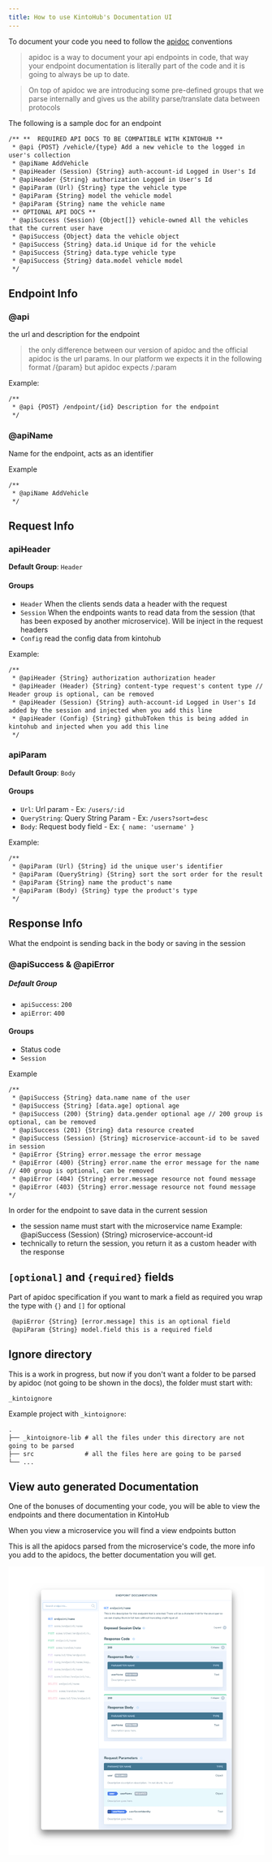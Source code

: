 ```yaml
---
title: How to use KintoHub's Documentation UI
---
```


To document your code you need to follow the [apidoc](http://apidocjs.com/) conventions

> apidoc is a way to document your api endpoints in code, that way your endpoint documentation is literally part of the code and it is going to always be up to date.

> On top of apidoc we are introducing some pre-defined groups that we parse internally and gives us the ability parse/translate data between protocols

The following is a sample doc for an endpoint

```
/** **  REQUIRED API DOCS TO BE COMPATIBLE WITH KINTOHUB **
 * @api {POST} /vehicle/{type} Add a new vehicle to the logged in user's collection
 * @apiName AddVehicle
 * @apiHeader (Session) {String} auth-account-id Logged in User's Id
 * @apiHeader {String} authorization Logged in User's Id
 * @apiParam (Url) {String} type the vehicle type
 * @apiParam {String} model the vehicle model
 * @apiParam {String} name the vehicle name
 ** OPTIONAL API DOCS **
 * @apiSuccess (Session) {Object[]} vehicle-owned All the vehicles that the current user have
 * @apiSuccess {Object} data the vehicle object
 * @apiSuccess {String} data.id Unique id for the vehicle
 * @apiSuccess {String} data.type vehicle type
 * @apiSuccess {String} data.model vehicle model
 */
```

## Endpoint Info

### @api

the url and description for the endpoint

> the only difference between our version of apidoc and the official apidoc is the url params. In our platform we expects it in the following format /{param} but apidoc expects /:param

Example:

```
/**
 * @api {POST} /endpoint/{id} Description for the endpoint
 */
```

### @apiName

Name for the endpoint, acts as an identifier

Example

```
/**
 * @apiName AddVehicle
 */
```

## Request Info

### apiHeader

**Default Group**: `Header`

#### Groups

- `Header` When the clients sends data a header with the request
- `Session` When the endpoints wants to read data from the session (that has been exposed by another microservice). Will be inject in the request headers
- `Config` read the config data from kintohub

Example:

```
/**
 * @apiHeader {String} authorization authorization header
 * @apiHeader (Header) {String} content-type request's content type // Header group is optional, can be removed
 * @apiHeader (Session) {String} auth-account-id Logged in User's Id added by the session and injected when you add this line
 * @apiHeader (Config) {String} githubToken this is being added in kintohub and injected when you add this line
 */
```

### apiParam

**Default Group**: `Body`

#### Groups

- `Url`: Url param - Ex: `/users/:id`
- `QueryString`: Query String Param - Ex: `/users?sort=desc`
- `Body`: Request body field - Ex: `{ name: 'username' }`

Example:

```
/**
 * @apiParam (Url) {String} id the unique user's identifier
 * @apiParam (QueryString) {String} sort the sort order for the result
 * @apiParam {String} name the product's name
 * @apiParam (Body) {String} type the product's type
 */
```

## Response Info

What the endpoint is sending back in the body or saving in the session

### @apiSuccess & @apiError

##### Default Group

- `apiSuccess`: `200`
- `apiError`: `400`

#### Groups

- Status code
- `Session`

Example

```
/**
 * @apiSuccess {String} data.name name of the user
 * @apiSuccess {String} [data.age] optional age
 * @apiSuccess (200) {String} data.gender optional age // 200 group is optional, can be removed
 * @apiSuccess (201) {String} data resource created
 * @apiSuccess (Session) {String} microservice-account-id to be saved in session
 * @apiError {String} error.message the error message
 * @apiError (400) {String} error.name the error message for the name // 400 group is optional, can be removed
 * @apiError (404) {String} error.message resource not found message
 * @apiError (403) {String} error.message resource not found message
*/
```

In order for the endpoint to save data in the current session

- the session name must start with the microservice name Example: @apiSuccess (Session) {String} microservice-account-id
- technically to return the session, you return it as a custom header with the response

## `[optional]` and `{required}` fields

Part of apidoc specification if you want to mark a field as required you wrap the type with `{}` and `[]` for optional

```
 @apiError {String} [error.message] this is an optional field
 @apiParam {String} model.field this is a required field
```

## Ignore directory

This is a work in progress, but now if you don't want a folder to be parsed by apidoc (not going to be shown in the docs), the folder must start with:

```
_kintoignore
```

Example project with `_kintoignore`:

    .
    ├── _kintoignore-lib # all the files under this directory are not going to be parsed
    ├── src              # all the files here are going to be parsed
    └── ...

## View auto generated Documentation

One of the bonuses of documenting your code, you will be able to view the endpoints and there documentation in KintoHub

When you view a microservice you will find a view endpoints button

This is all the apidocs parsed from the microservice's code, the more info you add to the apidocs, the better documentation you will get.

![Screenshot - Docs - Examples](/docs/assets/auto-doc.png)
